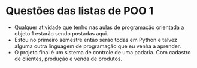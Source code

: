 # Questões das listas de POO 1
- Qualquer atividade que tenho nas aulas de programação orientada a objeto 1 estarão sendo postadas aqui.
- Estou no primeiro semestre então serão todas em Python e talvez alguma outra linguagem de programação que eu venha a aprender.
- O projeto final é um sistema de controle de uma padaria. Com cadastro de clientes, produção e venda de produtos.
